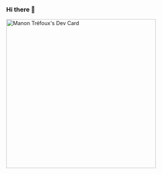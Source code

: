 ### Hi there 👋

<a href="https://app.daily.dev/ManonTfx"><img src="https://api.daily.dev/devcards/66493735b88c486d8e3ef1736f2241fe.png?r=kup" width="400" alt="Manon Tréfoux's Dev Card"/></a>
<!--
**ManonTfx/ManonTfx** is a ✨ _special_ ✨ repository because its `README.md` (this file) appears on your GitHub profile.

Here are some ideas to get you started:

- 🔭 I’m currently working on ...
- 🌱 I’m currently learning ...
- 👯 I’m looking to collaborate on ...
- 🤔 I’m looking for help with ...
- 💬 Ask me about ...
- 📫 How to reach me: ...
- 😄 Pronouns: ...
- ⚡ Fun fact: ...
-->
